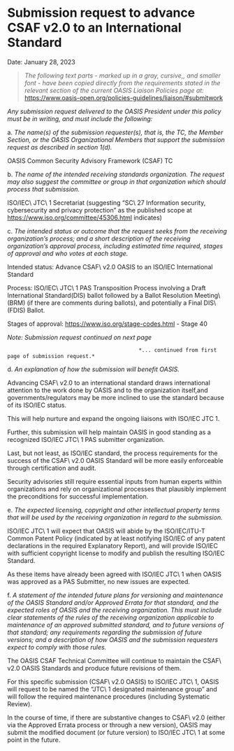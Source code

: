 # Submission request to advance CSAF v2.0 to an International Standard

Date: January 28, 2023

>*The following text parts - marked up in a gray, cursive,, and smaller font - have been copied directly from*
>*the requirements stated in the relevant section of the current OASIS Liaison Policies page at:*
>                                          https://www.oasis-open.org/policies-guidelines/liaison/#submitwork

*Any submission request delivered to the OASIS President under this policy must be in writing, and must include the following:*

a. *The name(s) of the submission requester(s), that is, the TC, the Member Section, or the OASIS*
   *Organizational Members that support the submission request as described in section 1(d).*

OASIS Common Security Advisory Framework (CSAF) TC

b. *The name of the intended receiving standards organization. The request may also suggest the committee*
   *or group in that organization which should process that submission.*

ISO/IEC\ JTC\ 1 Secretariat (suggesting “SC\ 27 Information security, cybersecurity and privacy
protection” as the published scope at https://www.iso.org/committee/45306.html indicates)

c. *The intended status or outcome that the request seeks from the receiving organization’s process; and a*
   *short description of the receiving organization’s approval process, including estimated time required,*
   *stages of approval and who votes at each stage.*

Intended status: Advance CSAF\ v2.0 OASIS to an ISO/IEC International Standard

Process: ISO/IEC\ JTC\ 1 PAS Transposition Process involving a Draft International
Standard\(DIS) ballot followed by a Ballot Resolution Meeting\ (BRM) (if there are comments
during ballots), and potentially a Final DIS\ (FDIS) Ballot.

Stages of approval: https://www.iso.org/stage-codes.html - Stage 40


*Note: Submission request continued on next page*

                                              *... continued from first page of submission request.*

d. *An explanation of how the submission will benefit OASIS.*

Advancing CSAF\ v2.0 to an international standard draws international attention to the work
done by OASIS and to the organization itself,and governments/regulators may be more
inclined to use the standard because of its ISO/IEC status.

This will help nurture and expand the ongoing liaisons with ISO/IEC JTC 1.

Further, this submission will help maintain OASIS in good standing as a recognized ISO/IEC
JTC\ 1 PAS submitter organization.

Last, but not least, as ISO/IEC standard, the process requirements for the success of the
CSAF\ v2.0 OASIS Standard will be more easily enforceable through certification and audit.

Security advisories still require essential inputs from human experts within organizations and
rely on organizational processes that plausibly implement the preconditions for successful
implementation.

e. *The expected licensing, copyright and other intellectual property terms that will be used by the receiving*
   *organization in regard to the submission.*

ISO/IEC JTC\ 1 will expect that OASIS will abide by the ISO/IEC/ITU-T Common Patent Policy
(indicated by at least notifying ISO/IEC of any patent declarations in the required Explanatory
Report), and will provide ISO/IEC with sufficient copyright license to modify and publish the
resulting ISO/IEC Standard.

As these items have already been agreed with ISO/IEC JTC\ 1 when OASIS was approved as a
PAS Submitter, no new issues are expected.

f. *A statement of the intended future plans for versioning and maintenance of the OASIS Standard and/or*
   *Approved Errata for that standard, and the expected roles of OASIS and the receiving organization. This*
   *must include clear statements of the rules of the receiving organization applicable to maintenance of an*
   *approved submitted standard, and to future versions of that standard; any requirements regarding the*
   *submission of future versions; and a description of how OASIS and the submission requesters expect to*
   *comply with those rules.*

The OASIS CSAF Technical Committee will continue to maintain the CSAF\ v2.0 OASIS
Standards and produce future revisions of them.

For this specific submission (CSAF\ v2.0 OASIS) to ISO/IEC JTC\ 1, OASIS will request to be
named the “JTC\ 1 designated maintenance group” and will follow the required maintenance
procedures (including Systematic Review).

In the course of time, if there are substantive changes to CSAF\ v2.0 (either via the Approved
Errata process or through a new version), OASIS may submit the modified document (or
future version) to ISO/IEC JTC\ 1 at some point in the future.
